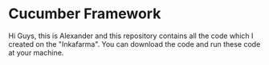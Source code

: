 # Cucumber Framework

Hi Guys, this is Alexander and this repository contains all the code which I created on the "Inkafarma". You can download the code and run these code at your machine.
